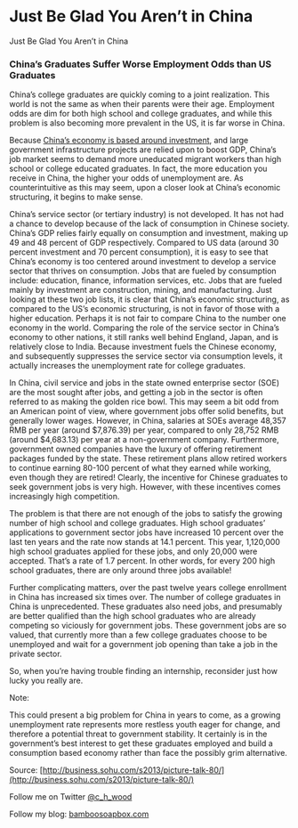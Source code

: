 
# Just Be Glad You Aren’t in China

Just Be Glad You Aren’t in China

### China’s Graduates Suffer Worse Employment Odds than US Graduates

China’s college graduates are quickly coming to a joint realization. This world is not the same as when their parents were their age. Employment odds are dim for both high school and college graduates, and while this problem is also becoming more prevalent in the US, it is far worse in China.

Because [China’s economy is based around investment](https://medium.com/chinas-economy/8f3a4e500d81), and large government infrastructure projects are relied upon to boost GDP, China’s job market seems to demand more uneducated migrant workers than high school or college educated graduates. In fact, the more education you receive in China, the higher your odds of unemployment are. As counterintuitive as this may seem, upon a closer look at China’s economic structuring, it begins to make sense.

China’s service sector (or tertiary industry) is not developed. It has not had a chance to develop because of the lack of consumption in Chinese society. China’s GDP relies fairly equally on consumption and investment, making up 49 and 48 percent of GDP respectively. Compared to US data (around 30 percent investment and 70 percent consumption), it is easy to see that China’s economy is too centered around investment to develop a service sector that thrives on consumption. Jobs that are fueled by consumption include: education, finance, information services, etc. Jobs that are fueled mainly by investment are construction, mining, and manufacturing. Just looking at these two job lists, it is clear that China’s economic structuring, as compared to the US’s economic structuring, is not in favor of those with a higher education. Perhaps it is not fair to compare China to the number one economy in the world. Comparing the role of the service sector in China’s economy to other nations, it still ranks well behind England, Japan, and is relatively close to India. Because investment fuels the Chinese economy, and subsequently suppresses the service sector via consumption levels, it actually increases the unemployment rate for college graduates.

In China, civil service and jobs in the state owned enterprise sector (SOE) are the most sought after jobs, and getting a job in the sector is often referred to as making the golden rice bowl. This may seem a bit odd from an American point of view, where government jobs offer solid benefits, but generally lower wages. However, in China, salaries at SOEs average 48,357 RMB per year (around $7,876.39) per year, compared to only 28,752 RMB (around $4,683.13) per year at a non-government company. Furthermore, government owned companies have the luxury of offering retirement packages funded by the state. These retirement plans allow retired workers to continue earning 80-100 percent of what they earned while working, even though they are retired! Clearly, the incentive for Chinese graduates to seek government jobs is very high. However, with these incentives comes increasingly high competition.

The problem is that there are not enough of the jobs to satisfy the growing number of high school and college graduates. High school graduates’ applications to government sector jobs have increased 10 percent over the last ten years and the rate now stands at 14.1 percent. This year, 1,120,000 high school graduates applied for these jobs, and only 20,000 were accepted. That’s a rate of 1.7 percent. In other words, for every 200 high school graduates, there are only around three jobs available!

Further complicating matters, over the past twelve years college enrollment in China has increased six times over. The number of college graduates in China is unprecedented. These graduates also need jobs, and presumably are better qualified than the high school graduates who are already competing so viciously for government jobs. These government jobs are so valued, that currently more than a few college graduates choose to be unemployed and wait for a government job opening than take a job in the private sector.

So, when you’re having trouble finding an internship, reconsider just how lucky you really are.

Note:

This could present a big problem for China in years to come, as a growing unemployment rate represents more restless youth eager for change, and therefore a potential threat to government stability. It certainly is in the government’s best interest to get these graduates employed and build a consumption based economy rather than face the possibly grim alternative.

Source: [http://business.sohu.com/s2013/picture-talk-80/](http://business.sohu.com/s2013/picture-talk-80/)

Follow me on Twitter [@c_h_wood](https://twitter.com/C_H_Wood)

Follow my blog: [bamboosoapbox.com](http://bamboosoapbox.com/)
